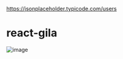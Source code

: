 https://jsonplaceholder.typicode.com/users
# react-gila
![image](https://github.com/juanpivl/react-gila/assets/62524570/2e74889a-51e3-4df9-8085-2f88e06f8396)
